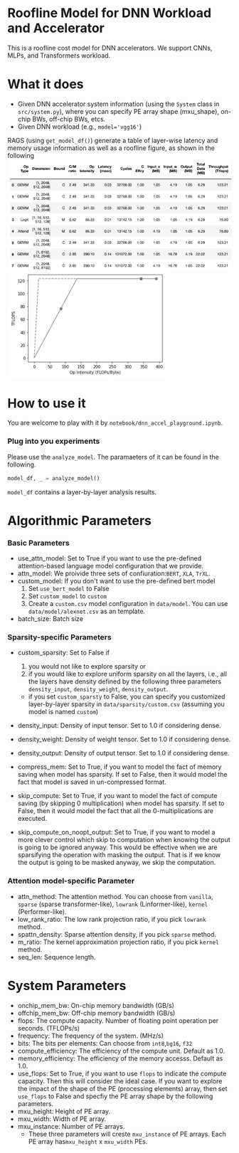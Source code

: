 # Roofline Model for DNN Workload and Accelerator 
This is a roofline cost model for DNN accelerators. We support CNNs, MLPs, and Transformers workload.

# What it does
* Given DNN accelerator system information (using the `System` class in `src/system.py`), where you can specify PE array shape (mxu_shape), on-chip BWs, off-chip BWs, etcs.
* Given DNN workload (e.g., `model='vgg16'`)

RAGS (using `get_model_df()`) generate a table of layer-wise latency and memory usage information as well as a roofline figure, as shown in the following
![img.png](images/img.png)
![img_1.png](images/img_1.png)

# How to use it
You are welcome to play with it by ``notebook/dnn_accel_playground.ipynb``.

### Plug into you experiments
Please use the ``analyze_model``. The paramaeters of it can be found in the following.
```python
model_df, _ = analyze_model()
```
``model_df`` contains a layer-by-layer analysis results. 

# Algorithmic Parameters
### Basic Parameters
* use_attn_model: Set to True if you want to use the pre-defined attention-based language model configuration that we provide.
* attn_model: We proivide three sets of confiuration:``BERT``, ``XLA``, ``TrXL``.
* custom_model: If you don't want to use the pre-defined bert model
  1. Set ``use_bert_model`` to False 
    2. Set ``custom_model`` to ``custom``
   3.  Create a ``custom.csv`` model configuration in ``data/model``. You can use ``data/model/alexnet.csv`` as an template.
* batch_size: Batch size
### Sparsity-specific Parameters
* custom_sparsity: Set to False if
    1. you would not like to explore sparsity or 
    2. if you would like to explore uniform sparsity on all the layers, i.e., all the layers have density defined by the following three parameters ``density_input``, ``density_weight``, ``density_output``.
    * if you set ``custom_sparsty`` to False, you can specify you customized layer-by-layer sparsity in ``data/sparsity/custom.csv`` (assuming you model is named ``custom``)

* density_input: Density of input tensor. Set to 1.0 if considering dense.
* density_weight: Density of weight tensor. Set to 1.0 if considering dense.
* density_output: Density of output tensor. Set to 1.0 if considering dense.
* compress_mem: Set to True, if you want to model the fact of memory saving when model has sparsity. If set to False, then it would model the fact that model is saved in un-compressed format.
* skip_compute: Set to True, if you want to model the fact of compute saving (by skipping 0 multiplication) when model has sparsity. If set to False, then it would model the fact that all the 0-multiplications are executed.
* skip_compute_on_noopt_output: Set to True, if you want to model a more clever control which skip to computation when knowing the output is going to be ignored anyway. This would be effective when we are sparsifying the operation with masking the output. That is if we know the output is going to be masked anyway, we skip the computation.
### Attention model-specific Parameter
* attn_method: The attention method. You can choose from ``vanilla``, ``sparse`` (sparse transformer-like), ``lowrank`` (Linformer-like), ``kernel`` (Performer-like).
* low_rank_ratio: The low rank projection ratio, if you pick ``lowrank`` method.
* spattn_density: Sparse attention density, if you pick ``sparse`` method.
* m_ratio: The kernel approximation projection ratio, if you pick ``kernel`` method.
* seq_len: Sequence length.
# System Parameters
* onchip_mem_bw: On-chip memory bandwidth (GB/s)
* offchip_mem_bw: Off-chip memory bandwidth (GB/s)
* flops: The compute capacity. Number of floating point operation per seconds. (TFLOPs/s)
* frequency: The frequency of the system. (MHz/s)
* bits: The bits per elements: Can choose from ``int8``,``bg16``, ``f32``
* compute_efficiency: The efficiency of the compute unit. Default as 1.0.
* memory_efficiency: The efficiency of the memory accesss. Default as 1.0.
* use_flops: Set to True, if you want to use ``flops`` to indicate the compute capacity. Then this will consider the ideal case. If you want to explore the impact of the shape of the PE (processing elements) array, then set ``use_flops`` to False and specfiy the PE array shape by the following parameters.
* mxu_height: Height of PE array.
* mxu_width: Width of PE array.
* mxu_instance: Number of PE arrays.
    * These three parameters will creste ``mxu_instance`` of PE arrays. Each PE array has``mxu_height`` x ``mxu_width`` PEs. 



